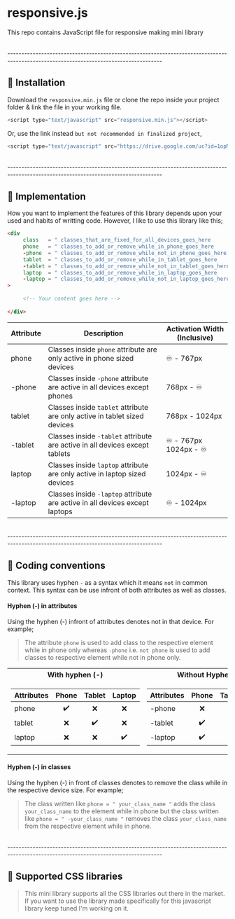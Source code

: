 # responsive.js
This repo contains JavaScript file for responsive making mini library

</br>
-------------------------------------------------------------------------------------------------------------------------------------
</br>

## 🔰 Installation

Download the `responsive.min.js` file or clone the repo inside your project folder & link the file in your working file.
```JavaScript
<script type="text/javascript" src="responsive.min.js"></script>
```
Or, use the link instead `but not recommended in finalized project`,
```JavaScript
<script type="text/javascript" src="https://drive.google.com/uc?id=1opMRz11qnO1uPitXKgWQwi_INTdU4G7C"></script>
```


</br>
-------------------------------------------------------------------------------------------------------------------------------------
</br>


## 🔰 Implementation
How you want to implement the features of this library depends upon your used and habits of writting code. However, I like to use this library like this;

```HTML
<div 
     class   = " classes_that_are_fixed_for_all_devices_goes_here        "     
     phone   = " classes_to_add_or_remove_while_in_phone_goes_here       " 
     -phone  = " classes_to_add_or_remove_while_not_in_phone_goes_here   " 
     tablet  = " classes_to_add_or_remove_while_in_tablet_goes_here      " 
     -tablet = " classes_to_add_or_remove_while_not_in_tablet_goes_here  " 
     laptop  = " classes_to_add_or_remove_while_in_laptop_goes_here      " 
     -laptop = " classes_to_add_or_remove_while_not_in_laptop_goes_here  " 
>
     
     <!-- Your content goes here -->
     
</div>
```


| Attribute  | Description | Activation Width (Inclusive) |
| ---------- | ----------- | ---------------------------- |
| phone      | Classes inside `phone` attribute are only active in phone sized devices     | ♾️ - 767px        |
| -phone     | Classes inside `-phone` attribute are active in all devices except phones   | 768px - ♾️   |
| tablet     | Classes inside `tablet` attribute are only active in tablet sized devices   | 768px - 1024px     |
| -tablet    | Classes inside `-tablet` attribute are active in all devices except tablets | ♾️ - 767px </br> 1024px - ♾️ |
| laptop     | Classes inside `laptop` attribute are only active in laptop sized devices   | 1024px - ♾️ |
| -laptop    | Classes inside `-laptop` attribute are active in all devices except laptops | ♾️ - 1024px |


</br>
-------------------------------------------------------------------------------------------------------------------------------------
</br>


## 🔰 Coding conventions
This library uses hyphen `-` as a syntax which it means `not` in common context. This syntax can be use infront of both attributes as well as classes. 

#### Hyphen (-) in attributes
Using the hyphen (-) infront of attributes denotes not in that device. For example;
> The attribute `phone` is used to add class to the respective element while in phone only whereas `-phone` i.e. `not phone` is used to add classes to respective element while not in phone only.

<table>
<tr><th>With hyphen (-)</th><th>Without Hyphen (-)</th></tr>
<tr><td>

| Attributes | Phone | Tablet | Laptop |
| ---------- | :---: | :----: | :----: | 
| phone      | ✔️   | ❌     | ❌    | 
| tablet     | ❌   | ✔️     | ❌    |
| laptop     | ❌   | ❌     | ✔️    |

</td><td>

| Attributes | Phone | Tablet | Laptop |
| ---------- | :---: | :----: | :----: | 
| -phone     | ❌   | ✔️     | ✔️    | 
| -tablet    | ✔️   | ❌     | ✔️    |
| -laptop    | ✔️   | ✔️     | ❌    |

</td></tr> </table>

#### Hyphen (-) in classes
Using the hyphen (-) in front of classes denotes to remove the class while in the respective device size. For example;
> The class written like `phone = " your_class_name "` adds the class `your_class_name` to the element while in phone but the class written like `phone = " -your_class_name "` removes the class `your_class_name` from the respective element while in phone.


</br>
-------------------------------------------------------------------------------------------------------------------------------------
</br>


## 🔰 Supported CSS libraries
> This mini library supports all the CSS libraries out there in the market. If you want to use the library made specifically for this javascript library keep tuned I'm working on it.
